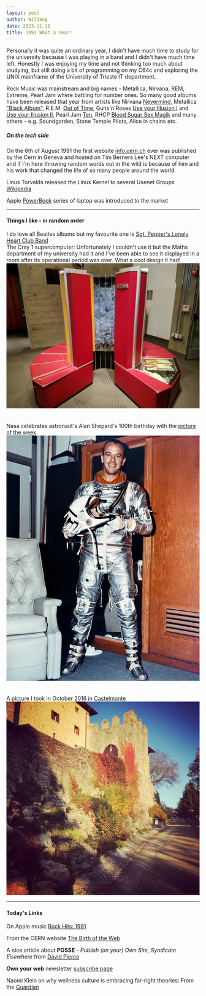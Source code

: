 ```yaml
---
layout: post
author: Wildeng
date: 2023-11-18
title: 1991 What a Year!
---
```


Personally it was quite an ordinary year, I didn't have much time to study for the university because I was playing in a band and I didn't have much time left. Honestly I was enjoying my time and not thinking too much about studying, but still doing a bit of programming on my C64c and exploring the UNIX mainframe of the University of Trieste IT department.

Rock Music was mainstream and big names - Metallica, Nirvana, REM, Extreme, Pearl Jam  where battling for number ones. So many good albums have been released that year from artists like Nirvana [Nevermind](https://en.wikipedia.org/wiki/Nevermind), Metallica ["Black Album"](https://en.wikipedia.org/wiki/Metallica_(album)), R.E.M. [Out of Time](https://en.wikipedia.org/wiki/Out_of_Time_(album)), Guns'n'Roses [Use your Illusion I](https://en.wikipedia.org/wiki/Use_Your_Illusion_I)  and [Use your Illusion II](https://en.wikipedia.org/wiki/Use_Your_Illusion_II), Pearl Jam [Ten](https://en.wikipedia.org/wiki/Ten_(Pearl_Jam_album)), RHCP [Blood Sugar Sex Magik](https://en.wikipedia.org/wiki/Blood_Sugar_Sex_Magik) and many others - e.g. Soundgarden, Stone Temple Pilots, Alice in chains etc. 

##### <b>On the tech side</b> #####
On the 6th of August 1991 the first website [info.cern.ch](http://info.cern.ch) ever was published by the Cern in Geneva and hosted on Tim Berners Lee's NEXT computer and if I'm here throwing random words out in the wild is because of him and his work that changed the life of so many people around the world.

Linus Torvalds released the Linux Kernel to several Usenet Groups [Wikipedia](https://en.wikipedia.org/wiki/History_of_Linux) 

Apple [PowerBook](https://en.wikipedia.org/wiki/PowerBook) series of laptop was introduced to the market

---

#### Things I like - in random order ####

I do love all Beatles albums but my favourite one is [Sgt. Pepper's Lonely Heart Club Band](https://album.link/i/1441164604)
<br/>
The Cray 1 supercomputer: Unfortunately I couldn't use it but the Maths department of my university had it and I've been able to see it displayed in a room after its operational period was over. What a cool design it had!
<br/>
<img src="/images/Cray1.jpg" alt="image of a Cray1 supercomputer in a red color in a room" class="post-image"/>
<br/>
<br/>
<br/>
Nasa celebrates astronaut's Alan Shepard's 100th birthday with the [picture of the week](https://www.nasa.gov/image-detail/s63-02082orig/)
<br/>
<img src="/images/alan-shepard.jpg" alt="image of astronaut Alan Shepard in a space suit" class="post-image"/>
<br/>
<br/>
<br/>
A picture I took in October 2016 in [Castelmonte](https://www.cividale.com/uk/santuario_di_castelmonte#)
<br/>
<img src="/images/castelmonte_october_2016.jpeg" alt="image of part of the walls of Castelmonte sanctuary taken in october 2016 with ivy turning red" class="post-image"/>

---

#### Today's Links ####

On Apple music [Rock Hits: 1991](https://music.apple.com/gb/playlist/rock-hits-1991/pl.0248cb21232d4f12bb823f234e2961e5)    

From the CERN website [The Birth of the Web](https://home.web.cern.ch/science/computing/birth-web)  

A nice article about <b>POSSE</b> - <i>Publish (on your) Own Site, Syndicate Elsewhere</I> from [David Pierce](https://indieweb.org/POSSE?utm_source=ownyourweb&utm_medium=email&utm_campaign=issue-02)  

<b>Own your web</b> newsletter [subscribe page](https://buttondown.email/ownyourweb)  

Naomi Klein on why wellness culture is embracing far-right theories: From the [Guardian](https://www.theguardian.com/books/2023/nov/15/naomi-klein-interview-wellness-culture-far-right)

